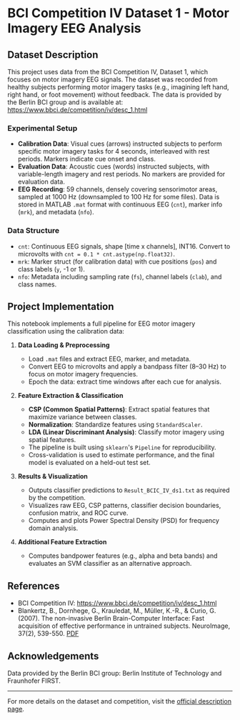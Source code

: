# BCI Competition IV Dataset 1 - Motor Imagery EEG Analysis

## Dataset Description

This project uses data from the BCI Competition IV, Dataset 1, which focuses on motor imagery EEG signals. The dataset was recorded from healthy subjects performing motor imagery tasks (e.g., imagining left hand, right hand, or foot movement) without feedback. The data is provided by the Berlin BCI group and is available at: https://www.bbci.de/competition/iv/desc_1.html

### Experimental Setup
- **Calibration Data**: Visual cues (arrows) instructed subjects to perform specific motor imagery tasks for 4 seconds, interleaved with rest periods. Markers indicate cue onset and class.
- **Evaluation Data**: Acoustic cues (words) instructed subjects, with variable-length imagery and rest periods. No markers are provided for evaluation data.
- **EEG Recording**: 59 channels, densely covering sensorimotor areas, sampled at 1000 Hz (downsampled to 100 Hz for some files). Data is stored in MATLAB `.mat` format with continuous EEG (`cnt`), marker info (`mrk`), and metadata (`nfo`).

### Data Structure
- `cnt`: Continuous EEG signals, shape [time x channels], INT16. Convert to microvolts with `cnt = 0.1 * cnt.astype(np.float32)`.
- `mrk`: Marker struct (for calibration data) with cue positions (`pos`) and class labels (`y`, -1 or 1).
- `nfo`: Metadata including sampling rate (`fs`), channel labels (`clab`), and class names.

## Project Implementation

This notebook implements a full pipeline for EEG motor imagery classification using the calibration data:

1. **Data Loading & Preprocessing**
   - Load `.mat` files and extract EEG, marker, and metadata.
   - Convert EEG to microvolts and apply a bandpass filter (8–30 Hz) to focus on motor imagery frequencies.
   - Epoch the data: extract time windows after each cue for analysis.

2. **Feature Extraction & Classification**
   - **CSP (Common Spatial Patterns)**: Extract spatial features that maximize variance between classes.
   - **Normalization**: Standardize features using `StandardScaler`.
   - **LDA (Linear Discriminant Analysis)**: Classify motor imagery using spatial features.
   - The pipeline is built using `sklearn`'s `Pipeline` for reproducibility.
   - Cross-validation is used to estimate performance, and the final model is evaluated on a held-out test set.

3. **Results & Visualization**
   - Outputs classifier predictions to `Result_BCIC_IV_ds1.txt` as required by the competition.
   - Visualizes raw EEG, CSP patterns, classifier decision boundaries, confusion matrix, and ROC curve.
   - Computes and plots Power Spectral Density (PSD) for frequency domain analysis.

4. **Additional Feature Extraction**
   - Computes bandpower features (e.g., alpha and beta bands) and evaluates an SVM classifier as an alternative approach.

## References
- BCI Competition IV: https://www.bbci.de/competition/iv/desc_1.html
- Blankertz, B., Dornhege, G., Krauledat, M., Müller, K.-R., & Curio, G. (2007). The non-invasive Berlin Brain-Computer Interface: Fast acquisition of effective performance in untrained subjects. NeuroImage, 37(2), 539-550. [PDF](http://ml.cs.tu-berlin.de/publications/BlaDorKraMueCur07.pdf)

## Acknowledgements
Data provided by the Berlin BCI group: Berlin Institute of Technology and Fraunhofer FIRST.

---

For more details on the dataset and competition, visit the [official description page](https://www.bbci.de/competition/iv/desc_1.html).